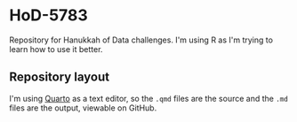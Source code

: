 # HoD-5783
Repository for Hanukkah of Data challenges. I'm using R as I'm trying to learn how to use it better.

## Repository layout
I'm using [Quarto](https://quarto.org/) as a text editor, so the `.qmd` files are the source and the `.md` files are the output, viewable on GitHub.

